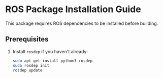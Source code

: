 # ROS Package Installation Guide

This package requires ROS dependencies to be installed before building.

## Prerequisites

1. Install `rosdep` if you haven't already:
   ```bash
   sudo apt-get install python3-rosdep
   sudo rosdep init
   rosdep update

